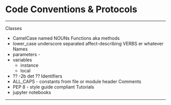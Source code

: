 # Code Conventions & Protocols
****
Classes
  * CamelCase named NOUNs
Functions aka methods
  * lower_case underscore separated affect-describing VERBS er whatever
Names
  * parameters - 
  * variables
    * instance
    * local
  * ?? -2b det ??
Identifiers
  * ALL_CAPS - constants from file or module header
Comments
  * PEP 8 - style guide compliant
Tutorials
  * jupyter notebooks
****
